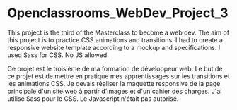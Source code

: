 # Openclassrooms_WebDev_Project_3
This project is the third of the Masterclass to become a web dev. The aim of this project is to practice CSS animations and transitions. I had to create a responsive website template according to a mockup and specifications. I used Sass for CSS. No JS allowed.

Ce projet est le troisième de ma formation de développeur web. Le but de ce projet est de mettre en pratique mes apprentissages sur les transitions et les animations CSS. Je devais réaliser la maquette responsive de la page principale d'un site web à partir d'images et d'un cahier des charges. J'ai utilisé Sass pour le CSS. Le Javascript n'était pas autorisé.

